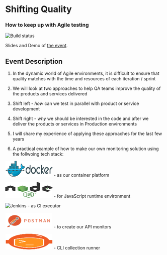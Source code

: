 # Shifting Quality
### How to keep up with Agile testing

![Build status](https://travis-ci.org/ekostadinov/devbg-shifting-qa.svg?branch=master)

Slides and Demo of [the event](http://dev.bg/%D1%81%D1%8A%D0%B1%D0%B8%D1%82%D0%B8%D0%B5/shifting-quality-how-to-keep-up-with-agile-testing/).

## Event Description

1. In the dynamic world of Agile environments, it is difficult to ensure that quality matches with the time and resources of each iteration / sprint

1. We will look at two approaches to help QA teams improve the quality of the products and services delivered

1. Shift left - *how* can we test in parallel with product or service development

1. Shift right - *why* we should be interested in the code and after we deliver the products or services in Production environments

1. I will share my experience of applying these approaches for the last few years

1. A practical example of how to make our own monitoring solution using the follwoing tech stack:

<img src="./images/docker_logo.png" alt="Docker" width="150" height="50"> - as our container platform

<img src="./images/nodejs_logo.png" alt="NodeJS" width="150" height="50"> - for JavaScript runtime environment

<img src="./images/jenkins_logo.png" alt="Jenkins" width="150" height="50"> - as CI executor

<img src="./images/postman_logo.png" alt="Postman" width="150" height="50"> - to create our API monitors

<img src="./images/newman_logo.png" alt="Newman" width="150" height="50"> - CLI collection runner

